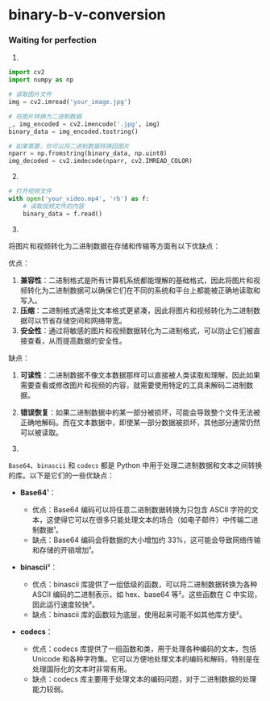 # binary-b-v-conversion
### Waiting for perfection
1. 
```python
import cv2
import numpy as np

# 读取图片文件
img = cv2.imread('your_image.jpg')

# 将图片转换为二进制数据
_, img_encoded = cv2.imencode('.jpg', img)
binary_data = img_encoded.tostring()

# 如果需要，你可以将二进制数据转换回图片
nparr = np.fromstring(binary_data, np.uint8)
img_decoded = cv2.imdecode(nparr, cv2.IMREAD_COLOR)
```
2. 
```python
# 打开视频文件
with open('your_video.mp4', 'rb') as f:
    # 读取视频文件的内容
    binary_data = f.read()
```
3. 
将图片和视频转化为二进制数据在存储和传输等方面有以下优缺点：

优点：
1. **兼容性**：二进制格式是所有计算机系统都能理解的基础格式，因此将图片和视频转化为二进制数据可以确保它们在不同的系统和平台上都能被正确地读取和写入。
2. **压缩**：二进制格式通常比文本格式更紧凑，因此将图片和视频转化为二进制数据可以节省存储空间和网络带宽。
3. **安全性**：通过将敏感的图片和视频数据转化为二进制格式，可以防止它们被直接查看，从而提高数据的安全性。

缺点：
1. **可读性**：二进制数据不像文本数据那样可以直接被人类读取和理解，因此如果需要查看或修改图片和视频的内容，就需要使用特定的工具来解码二进制数据。
2. **错误恢复**：如果二进制数据中的某一部分被损坏，可能会导致整个文件无法被正确地解码。而在文本数据中，即使某一部分数据被损坏，其他部分通常仍然可以被读取。

4. 
`Base64`、`binascii` 和 `codecs` 都是 Python 中用于处理二进制数据和文本之间转换的库。以下是它们的一些优缺点：

- **Base64**¹：
  - 优点：Base64 编码可以将任意二进制数据转换为只包含 ASCII 字符的文本，这使得它可以在很多只能处理文本的场合（如电子邮件）中传输二进制数据¹。
  - 缺点：Base64 编码会将数据的大小增加约 33%，这可能会导致网络传输和存储的开销增加¹。

- **binascii**²：
  - 优点：binascii 库提供了一组低级的函数，可以将二进制数据转换为各种 ASCII 编码的二进制表示，如 hex、base64 等²。这些函数在 C 中实现，因此运行速度较快²。
  - 缺点：binascii 库的函数较为底层，使用起来可能不如其他库方便²。

- **codecs**：
  - 优点：codecs 库提供了一组函数和类，用于处理各种编码的文本，包括 Unicode 和各种字符集。它可以方便地处理文本的编码和解码，特别是在处理国际化的文本时非常有用。
  - 缺点：codecs 库主要用于处理文本的编码问题，对于二进制数据的处理能力较弱。

